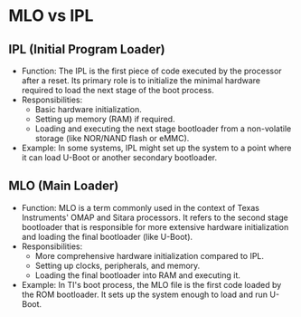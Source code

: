 # MLO vs IPL

## IPL (Initial Program Loader)

- Function: The IPL is the first piece of code executed by the processor after a reset. Its primary role is to initialize the minimal hardware required to load the next stage of the boot process.
- Responsibilities:
  - Basic hardware initialization.
  - Setting up memory (RAM) if required.
  - Loading and executing the next stage bootloader from a non-volatile storage (like NOR/NAND flash or eMMC).
- Example: In some systems, IPL might set up the system to a point where it can load U-Boot or another secondary bootloader.

## MLO (Main Loader)

- Function: MLO is a term commonly used in the context of Texas Instruments' OMAP and Sitara processors. It refers to the second stage bootloader that is responsible for more extensive hardware initialization and loading the final bootloader (like U-Boot).
- Responsibilities:
  - More comprehensive hardware initialization compared to IPL.
  - Setting up clocks, peripherals, and memory.
  - Loading the final bootloader into RAM and executing it.
- Example: In TI's boot process, the MLO file is the first code loaded by the ROM bootloader. It sets up the system enough to load and run U-Boot.
